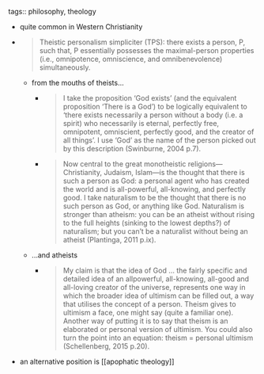 tags:: philosophy, theology

- quite common in Western Christianity
- > Theistic personalism simpliciter (TPS): there exists a person, P, such that, P
  essentially possesses the maximal-person properties (i.e., omnipotence, omniscience,
  and omnibenevolence) simultaneously.
	- from the mouths of theists...
		- > I take the proposition ‘God exists’ (and the equivalent proposition ‘There is a God’) to
		  be logically equivalent to ‘there exists necessarily a person without a body (i.e. a
		  spirit) who necessarily is eternal, perfectly free, omnipotent, omniscient, perfectly
		  good, and the creator of all things’. I use ‘God’ as the name of the person picked out
		  by this description (Swinburne, 2004 p.7).
		- > Now central to the great monotheistic religions—Christianity, Judaism, Islam—is the
		  thought that there is such a person as God: a personal agent who has created the world
		  and is all-powerful, all-knowing, and perfectly good. I take naturalism to be the
		  thought that there is no such person as God, or anything like God. Naturalism is
		  stronger than atheism: you can be an atheist without rising to the full heights (sinking
		  to the lowest depths?) of naturalism; but you can’t be a naturalist without being an
		  atheist (Plantinga, 2011 p.ix).
	- ...and atheists
		- > My claim is that the idea of God … the fairly specific and detailed idea of an allpowerful, all-knowing, all-good and all-loving creator of the universe, represents one
		  way in which the broader idea of ultimism can be filled out, a way that utilises the
		  concept of a person. Theism gives to ultimism a face, one might say (quite a familiar one). Another way of putting it is to say that theism is an elaborated or personal version
		  of ultimism. You could also turn the point into an equation: theism = personal ultimism
		  (Schellenberg, 2015 p.20).
- an alternative position is [[apophatic theology]]